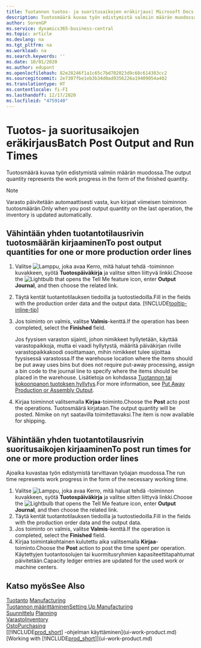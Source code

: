 ```yaml
---
title: Tuotannon tuotos- ja suoritusaikojen eräkirjaus| Microsoft Docs
description: Tuotosmäärä kuvaa työn edistymistä valmiin määrän muodossa.
author: SorenGP
ms.service: dynamics365-business-central
ms.topic: article
ms.devlang: na
ms.tgt_pltfrm: na
ms.workload: na
ms.search.keywords: ''
ms.date: 10/01/2020
ms.author: edupont
ms.openlocfilehash: 82e28246f1a1c65c7bd702023d9c68c614383cc2
ms.sourcegitcommit: 2e7307fbe1eb3b34d0ad9356226a19409054a402
ms.translationtype: HT
ms.contentlocale: fi-FI
ms.lasthandoff: 12/17/2020
ms.locfileid: "4759140"
---
```

# <a name="batch-post-output-and-run-times"></a><span data-ttu-id="b0907-103">Tuotos- ja suoritusaikojen eräkirjaus</span><span class="sxs-lookup"><span data-stu-id="b0907-103">Batch Post Output and Run Times</span></span>
<span data-ttu-id="b0907-104">Tuotosmäärä kuvaa työn edistymistä valmiin määrän muodossa.</span><span class="sxs-lookup"><span data-stu-id="b0907-104">The output quantity represents the work progress in the form of the finished quantity.</span></span>  

> [!NOTE]
> <span data-ttu-id="b0907-105">Varasto päivitetään automaattisesti vasta, kun kirjaat viimeisen toiminnon tuotosmäärän.</span><span class="sxs-lookup"><span data-stu-id="b0907-105">Only when you post output quantity on the last operation, the inventory is updated automatically.</span></span>  

## <a name="to-post-output-quantities-for-one-or-more-production-order-lines"></a><span data-ttu-id="b0907-106">Vähintään yhden tuotantotilausrivin tuotosmäärän kirjaaminen</span><span class="sxs-lookup"><span data-stu-id="b0907-106">To post output quantities for one or more production order lines</span></span>
1. <span data-ttu-id="b0907-107">Valitse ![Lamppu, joka avaa Kerro, mitä haluat tehdä -toiminnon](media/ui-search/search_small.png "Kerro, mitä haluat tehdä") kuvakkeen, syötä **Tuotospäiväkirja** ja valitse sitten liittyvä linkki.</span><span class="sxs-lookup"><span data-stu-id="b0907-107">Choose the ![Lightbulb that opens the Tell Me feature](media/ui-search/search_small.png "Tell me what you want to do") icon, enter **Output Journal**, and then choose the related link.</span></span>  
2. <span data-ttu-id="b0907-108">Täytä kentät tuotantotilauksen tiedoilla ja tuotostiedoilla.</span><span class="sxs-lookup"><span data-stu-id="b0907-108">Fill in the fields with the production order data and the output data.</span></span> [!INCLUDE[tooltip-inline-tip](includes/tooltip-inline-tip_md.md)]
3. <span data-ttu-id="b0907-109">Jos toiminto on valmis, valitse **Valmis**-kenttä.</span><span class="sxs-lookup"><span data-stu-id="b0907-109">If the operation has been completed, select the **Finished** field.</span></span>  

    <span data-ttu-id="b0907-110">Jos fyysisen varaston sijainti, johon nimikkeet hyllytetään, käyttää varastopaikkoja, mutta ei vaadi hyllytystä,  määritä päiväkirjan riville varastopaikkakoodi osoittamaan, mihin nimikkeet tulee sijoittaa fyysisessä varastossa.</span><span class="sxs-lookup"><span data-stu-id="b0907-110">If the warehouse location where the items should be put away uses bins but does not require put-away processing,  assign a bin code to the journal line to specify where the items should be placed in the warehouse.</span></span> <span data-ttu-id="b0907-111">Lisätietoja on kohdassa [Tuotannon tai kokoonpanon tuotoksen hyllytys](warehouse-how-to-put-away-production-output.md).</span><span class="sxs-lookup"><span data-stu-id="b0907-111">For more information, see [Put Away Production or Assembly Output](warehouse-how-to-put-away-production-output.md).</span></span>  

4. <span data-ttu-id="b0907-112">Kirjaa toiminnot valitsemalla **Kirjaa**-toiminto.</span><span class="sxs-lookup"><span data-stu-id="b0907-112">Choose the **Post** acto post the operations.</span></span> <span data-ttu-id="b0907-113">Tuotosmäärä kirjataan.</span><span class="sxs-lookup"><span data-stu-id="b0907-113">The output quantity will be posted.</span></span> <span data-ttu-id="b0907-114">Nimike on nyt saatavilla toimitettavaksi.</span><span class="sxs-lookup"><span data-stu-id="b0907-114">The item is now available for shipping.</span></span>  

## <a name="to-post-run-times-for-one-or-more-production-order-lines"></a><span data-ttu-id="b0907-115">Vähintään yhden tuotantotilausrivin suoritusaikojen kirjaaminen</span><span class="sxs-lookup"><span data-stu-id="b0907-115">To post run times for one or more production order lines</span></span>
<span data-ttu-id="b0907-116">Ajoaika kuvastaa työn edistymistä tarvittavan työajan muodossa.</span><span class="sxs-lookup"><span data-stu-id="b0907-116">The run time represents work progress in the form of the necessary working time.</span></span>    

1.  <span data-ttu-id="b0907-117">Valitse ![Lamppu, joka avaa Kerro, mitä haluat tehdä -toiminnon](media/ui-search/search_small.png "Kerro, mitä haluat tehdä") kuvakkeen, syötä **Tuotospäiväkirja** ja valitse sitten liittyvä linkki.</span><span class="sxs-lookup"><span data-stu-id="b0907-117">Choose the ![Lightbulb that opens the Tell Me feature](media/ui-search/search_small.png "Tell me what you want to do") icon, enter **Output Journal**, and then choose the related link.</span></span>  
2. <span data-ttu-id="b0907-118">Täytä kentät tuotantotilauksen tiedoilla ja tuotostiedoilla.</span><span class="sxs-lookup"><span data-stu-id="b0907-118">Fill in the fields with the production order data and the output data.</span></span>  
3.  <span data-ttu-id="b0907-119">Jos toiminto on valmis, valitse **Valmis**-kenttä.</span><span class="sxs-lookup"><span data-stu-id="b0907-119">If the operation is completed, select the **Finished** field.</span></span>  
4. <span data-ttu-id="b0907-120">Kirjaa toimintakohtainen kulutettu aika valitsemalla **Kirjaa**-toiminto.</span><span class="sxs-lookup"><span data-stu-id="b0907-120">Choose the **Post** action to post the time spent per operation.</span></span> <span data-ttu-id="b0907-121">Käytettyjen tuotantosolujen tai kuormitusryhmien kapasiteettitapahtumat päivitetään.</span><span class="sxs-lookup"><span data-stu-id="b0907-121">Capacity ledger entries are updated for the used work or machine centers.</span></span>

## <a name="see-also"></a><span data-ttu-id="b0907-122">Katso myös</span><span class="sxs-lookup"><span data-stu-id="b0907-122">See Also</span></span>  
<span data-ttu-id="b0907-123">[Tuotanto](production-manage-manufacturing.md)  </span><span class="sxs-lookup"><span data-stu-id="b0907-123">[Manufacturing](production-manage-manufacturing.md)  </span></span>  
[<span data-ttu-id="b0907-124">Tuotannon määrittäminen</span><span class="sxs-lookup"><span data-stu-id="b0907-124">Setting Up Manufacturing</span></span>](production-configure-production-processes.md)  
<span data-ttu-id="b0907-125">[Suunnittelu](production-planning.md)    </span><span class="sxs-lookup"><span data-stu-id="b0907-125">[Planning](production-planning.md)    </span></span>  
[<span data-ttu-id="b0907-126">Varasto</span><span class="sxs-lookup"><span data-stu-id="b0907-126">Inventory</span></span>](inventory-manage-inventory.md)  
[<span data-ttu-id="b0907-127">Osto</span><span class="sxs-lookup"><span data-stu-id="b0907-127">Purchasing</span></span>](purchasing-manage-purchasing.md)  
<span data-ttu-id="b0907-128">[[!INCLUDE[prod_short](includes/prod_short.md)] -ohjelman käyttäminen](ui-work-product.md)</span><span class="sxs-lookup"><span data-stu-id="b0907-128">[Working with [!INCLUDE[prod_short](includes/prod_short.md)]](ui-work-product.md)</span></span>
